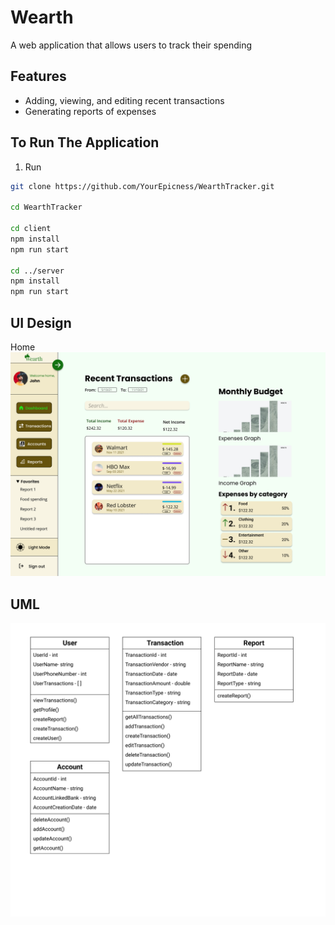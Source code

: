 # Wearth
A web application that allows users to track their spending

## Features
- Adding, viewing, and editing recent transactions
- Generating reports of expenses

## To Run The Application
1. Run 
```bash
git clone https://github.com/YourEpicness/WearthTracker.git

cd WearthTracker

cd client
npm install
npm run start

cd ../server
npm install
npm run start
```

## UI Design
Home
![HomePage](./images/UI.png)

## UML
![UML](./images/UML.png)